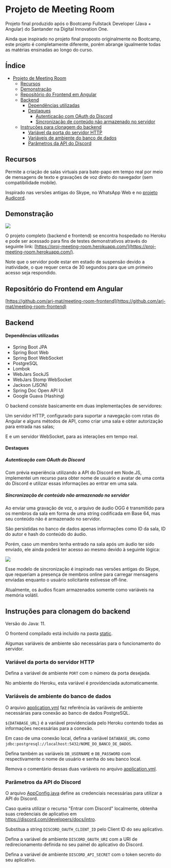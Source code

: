 # Projeto de Meeting Room

Projeto final produzido após o Bootcamp Fullstack Developer (Java + Angular) do Santander na Digital Innovation One.

Ainda que inspirado no projeto final proposto originalmente no Bootcamp, este projeto é completamente diferente, porém abrange igualmente todas as matérias ensinadas ao longo do curso.

## Índice
- [Projeto de Meeting Room](#projeto-de-meeting-room)
  * [Recursos](#recursos)
  * [Demonstração](#demonstração)
  * [Repositório do Frontend em Angular](#repositório-do-frontend-em-angular)
  * [Backend](#backend)
      - [Dependências utilizadas](#dependências-utilizadas)
      - [Destaques](#destaques)
        * [Autenticação com OAuth do Discord](#autentica--o-com-oauth-do-discord)
        * [Sincronização de conteúdo não armazenado no servidor](#sincronizaçãoo-de-conte-do-não-armazenado-no-servidor)
  * [Instruções para clonagem do backend](#instruções-para-clonagem-do-backend)
    + [Variável da porta do servidor HTTP](#variável-da-porta-do-servidor-http)
    + [Variáveis de ambiente do banco de dados](#variáveis-de-ambiente-do-banco-de-dados)
    + [Parâmetros da API do Discord](#parâmetros-da-api-do-discord)


## Recursos

Permite a criação de salas virtuais para bate-papo em tempo real por meio de mensagens de texto e gravações de voz direto do navegador (sem compatibilidade mobile).

Inspirado nas versões antigas do Skype, no WhatsApp Web e no [projeto Audicord](https://github.com/arj-mat/Audicord).

## Demonstração

![](https://i.imgur.com/e6XpeBK.png)

O projeto completo (backend e frontend) se encontra hospedado no Heroku e pode ser acessado para fins de testes demonstrativos através do seguinte link: [https://proj-meeting-room.herokuapp.com/](https://proj-meeting-room.herokuapp.com/).

Note que o servidor pode estar em estado de suspensão devido a inatividade, o que requer cerca de 30 segundos para que um primeiro acesso seja respondido.

## Repositório do Frontend em Angular

[https://github.com/arj-mat/meeting-room-frontend](https://github.com/arj-mat/meeting-room-frontend)

## Backend

#### Dependências utilizadas

- Spring Boot JPA
- Spring Boot Web
- Spring Boot WebSocket
- PostgreSQL
- Lombok
- WebJars SockJS
- WebJars Stomp WebSocket
- Jackson (JSON)
- Spring Doc Open API UI
- Google Guava (Hashing)

O backend consiste basicamente em duas implementações de servidores:

Um servidor HTTP, configurado para suportar a navegação com rotas do Angular e alguns métodos de API, como criar uma sala e obter autorização para entrada nas salas;

E e um servidor WebSocket, para as interações em tempo real.

#### Destaques

##### Autenticação com OAuth do Discord

Com prévia experiência utilizando a API do Discord em Node.JS, implementei um recurso para obter nome de usuário e avatar de uma conta do Discord e utilizar essas informações ao entrar em uma sala.

##### Sincronização de conteúdo não armazenado no servidor

Ao enviar uma gravação de voz, o arquivo de áudio OGG é transmitido para os membros da sala em forma de uma string codificada em Base 64, mas seu conteúdo não é armazenado no servidor.

São persistidas no banco de dados apenas informações como ID da sala, ID do autor e hash do conteúdo do áudio.

Porém, caso um membro tenha entrado na sala após um áudio ter sido enviado, ele ainda poderá ter acesso ao mesmo devido à seguinte lógica:

![](https://i.imgur.com/n14guuM.png)

Esse modelo de sincronização é inspirado nas versões antigas do Skype, que requeriam a presença de membros online para carregar mensagens enviadas enquanto o usuário solicitante estivesse off-line.

Atualmente, os áudios ficam armazenados somente como variáveis na memória volátil.

## Instruções para clonagem do backend

Versão do Java: 11.

O frontend compilado está incluído na pasta [static](https://github.com/arj-mat/meeting-room/tree/master/src/main/resources/static).

Algumas variáveis de ambiente são necessárias para o funcionamento do servidor.

### Variável da porta do servidor HTTP

Defina a variável de ambiente `PORT` com o número da porta desejada.

No ambiente do Heroku, esta variável é providenciada automaticamente.

### Variáveis de ambiente do banco de dados

O arquivo [application.yml](https://github.com/arj-mat/meeting-room/blob/master/src/main/resources/application.yml) faz referência às variáveis de ambiente necessárias para conexão ao banco de dados PostgreSQL.

`${DATABASE_URL}` é a variável providenciada pelo Heroku contendo todas as informações necessárias para a conexão.

Em caso de uma conexão local, defina a variável `DATABASE_URL` como `jdbc:postgresql://localhost:5432/NOME_DO_BANCO_DE_DADOS`.

Defina também as variáveis `DB_USERNAME` e `DB_PASSWORD` com respectivamente o nome de usuário e senha do seu banco local. 

Remova o comentário dessas duas variáveis no arquivo [application.yml](https://github.com/arj-mat/meeting-room/blob/master/src/main/resources/application.yml).

### Parâmetros da API do Discord

O arquivo [AppConfig.java](https://github.com/arj-mat/meeting-room/blob/master/src/main/java/com/santander/meeting/meetingroom/AppConfig.java) define as credenciais necessárias para utilizar a API do Discord.

Caso queira utilizar o recurso "Entrar com Discord" localmente, obtenha suas credenciais de aplicativo em https://discord.com/developers/docs/intro.

Substitua a string `DISCORD_OAUTH_CLIENT_ID` pelo Client ID do seu aplicativo.

Defina a variável de ambiente `DISCORD_OAUTH_URI` com a URI de redirecionamento definida no seu painel do aplicativo do Discord.

Defina a variável de ambiente `DISCORD_API_SECRET` com o token secreto do seu aplicativo.